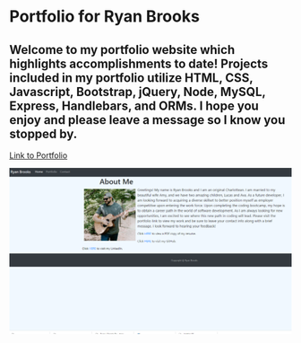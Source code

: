 #  Portfolio for Ryan Brooks

## Welcome to my portfolio website which highlights accomplishments to date! Projects included in my portfolio utilize HTML, CSS, Javascript, Bootstrap, jQuery, Node, MySQL, Express, Handlebars, and ORMs. I hope you enjoy and please leave a message so I know you stopped by.

[Link to Portfolio](https://ryanbrooks99.github.io/portfolio)

![Screenshot of Portfolio](assets/images/portfolio.png)

